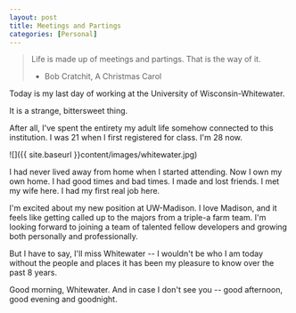 ```yaml
---
layout: post
title: Meetings and Partings  
categories: [Personal]
---
```

  
> Life is made up of meetings and partings. That is the way of it.
> - Bob Cratchit, A Christmas Carol

Today is my last day of working at the University of Wisconsin-Whitewater.

It is a strange, bittersweet thing.

After all, I've spent the entirety my adult life somehow connected to this institution. I was 21 when I first registered for class. I'm 28 now.

![]({{ site.baseurl }}content/images/whitewater.jpg)

I had never lived away from home when I started attending. Now I own my own home. I had good times and bad times. I made and lost friends. I met my wife here. I had my first real job here.

I'm excited about my new position at UW-Madison. I love Madison, and it feels like getting called up to the majors from a triple-a farm team. I'm looking forward to joining a team of talented fellow developers and growing both personally and professionally.

But I have to say, I'll miss Whitewater -- I wouldn't be who I am today without the people and places it has been my pleasure to know over the past 8 years.

Good morning, Whitewater. And in case I don't see you -- good afternoon, good evening and goodnight.
